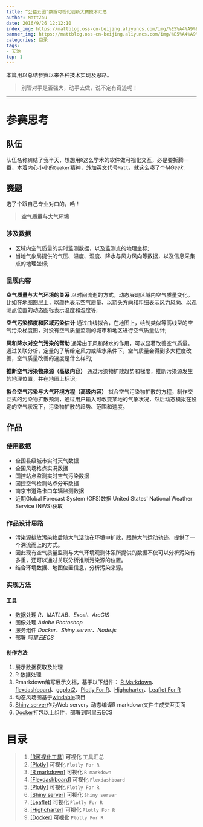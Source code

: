 ```yaml
---
title: “公益云图”数据可视化创新大赛技术汇总
author: MattZou
date: 2016/9/26 12:12:10 
index_img: https://mattblog.oss-cn-beijing.aliyuncs.com/img/%E5%A4%A9%E6%B1%A0.JPG/bg
banner_img: https://mattblog.oss-cn-beijing.aliyuncs.com/img/%E5%A4%A9%E6%B1%A0.JPG/bg
categories: 目录
tags: 
- 天池
top: 1
---
```

本篇用以总结参赛以来各种技术实现及思路。

> 别管对手是否强大，动手去做，说不定有奇迹呢！

<!-- more -->

----------

# 参赛思考
## 队伍
队伍名称纠结了我半天，想想用`R`这么学术的软件做可视化交互，必是要折腾一番，本着内心小小的`Geeker`精神，外加英文代号`Matt`，就这么凑了个*MGeek*.

## 赛题 
选了个跟自己专业对口的，哈！

>**空气质量与大气环境**

### 涉及数据
- 区域内空气质量的实时监测数据，以及监测点的地理坐标;
- 当地气象局提供的气压、温度、湿度、降水与风力风向等数据，以及信息采集点的地理坐标;

### 呈现内容
**空气质量与大气环境的关系**
    以时间流逝的方式，动态展现区域内空气质量变化。比如在地图图层上，以颜色表示空气质量、以箭头方向和粗细表示风力风向、以观测点位置的动态图标表示温度和湿度等;
    
**空气污染梯度和区域污染估计**
    通过曲线拟合，在地图上，绘制类似等高线型的空气污染梯度图，对没有空气质量监测的城市和地区进行空气质量估计;

**风和降水对空气污染的帮助**
    通常由于风和降水的作用，可以显著改善空气质量。通过关联分析，定量的了解给定风力或降水条件下，空气质量会得到多大程度改善，空气质量改善的速度是什么样的;

**推断空气污染物来源（高级内容）**
    通过污染物扩散趋势和梯度，推断污染源发生的地理位置，并在地图上标识;

**拟合空气污染与大气环境方程（高级内容）**
    拟合空气污染物扩散的方程，制作交互式的污染物扩散预测，通过用户输入可改变某地的气象状况，然后动态模拟在设定的空气状况下，污染物扩散的趋势、范围和速度。

## 作品
### 使用数据
- 全国县级城市实时天气数据
- 全国风场格点实况数据
- 国控站点监测实时空气污染数据
- 国控空气检测站点分布数据
- 南京市道路卡口车辆监测数据
- 近期Global Forecast System (GFS)数据 United States' National Weather Service (NWS)获取

### 作品设计思路
- 污染源排放污染物后随大气活动在环境中扩散，跟踪大气运动轨迹，提供了一个溯流而上的方式。
- 因此现有空气质量监测与大气环境观测体系所提供的数据不仅可以分析污染有多重，还可以通过关联分析推断污染源的位置。
- 结合环境数据、地图位置信息，分析污染来源。

### 实现方法
#### 工具
- 数据处理
    *R、MATLAB、Excel、ArcGIS*
- 图像处理
    *Adobe Photoshop*
- 服务组件
    *Docker、Shiny server、Node.js*
- 部署
	*阿里云ECS*

#### 创作方法
1. 展示数据获取及处理
1. R 数据处理
1. Rmarkdown编写展示文档，基于以下组件：
   [R Markdown](http://rmarkdown.rstudio.com/)、[flexdashboard](http://rmarkdown.rstudio.com/flexdashboard/)、[ggplot2](http://ggplot2.org/)、[Plotly For R](https://plot.ly/r/)、[Highcharter](http://jkunst.com/highcharter/)、[Leaflet For R](http://rstudio.github.io/leaflet/)
1. 动态风场图基于[windable](https://github.com/dannycochran/windable)项目
1. [Shiny server](https://www.rstudio.com/products/shiny/shiny-server/)作为Web server，动态编译R markdown文件生成交互页面
1. [Docker](https://hub.docker.com/r/quantumobject/docker-shiny/)打包以上组件，部署到阿里云ECS


# 目录

> 1.  [[R可视化工具]][1] **可视化** 工具汇总
> 2.  [[Plotly]][2] **可视化** `Plotly For R` 
> 3.  [[R markdown]][2] **可视化** `R markdown` 
> 4.  [[Flexdashboard]][2] **可视化** `Flexdashboard` 
> 5.  [[Plotly]][2] **可视化** `Plotly For R` 
> 6.  [[Shiny server]][2] **可视化** `Shiny server` 
> 7.  [[Leaflet]][2] **可视化** `Plotly For R` 
> 8.  [[Highcharter]][2] **可视化** `Plotly For R` 
> 9.  [[Docker]][2] **可视化** `Plotly For R` 


[1]: http://mattzou.github.io/2016/02/28/ArcGIS_Fishnet_2016-02-28/#
[2]: http://mattzou.github.io/2016/03/03/ArcGIS_%E8%A6%81%E7%B4%A0%E6%98%A0%E5%B0%84_2016-03-03/# 